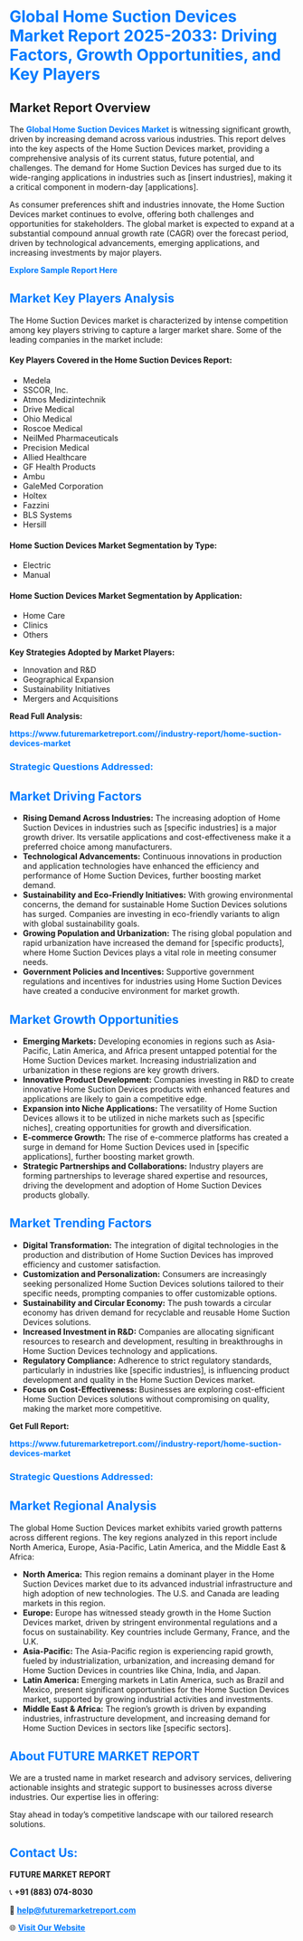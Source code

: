 <h1 style="color: #007BFF;">Global Home Suction Devices Market Report 2025-2033: Driving Factors, Growth Opportunities, and Key Players</h1>

<section id="overview">
<h2>Market Report Overview</h2>
<p>The <a href="https://www.futuremarketreport.com//industry-report/home-suction-devices-market" style="color: #007BFF; text-decoration: none;"><strong>Global Home Suction Devices Market</strong></a> is witnessing significant growth, driven by increasing demand across various industries. This report delves into the key aspects of the Home Suction Devices market, providing a comprehensive analysis of its current status, future potential, and challenges. The demand for Home Suction Devices has surged due to its wide-ranging applications in industries such as [insert industries], making it a critical component in modern-day [applications].</p>
<p>As consumer preferences shift and industries innovate, the Home Suction Devices market continues to evolve, offering both challenges and opportunities for stakeholders. The global market is expected to expand at a substantial compound annual growth rate (CAGR) over the forecast period, driven by technological advancements, emerging applications, and increasing investments by major players.</p>
</section>

<section id="overview">
<p><a href="https://www.futuremarketreport.com//request-sample/reportId=78273" style="color: #007BFF; text-decoration: none;"><strong>Explore Sample Report Here</strong></a></p>
</section>

<section id="key-players">
<h2 style="color: #007BFF;">Market Key Players Analysis</h2>
<p>The Home Suction Devices market is characterized by intense competition among key players striving to capture a larger market share. Some of the leading companies in the market include:</p>
<h4>Key Players Covered in the Home Suction Devices Report:</h4>
<ul><li>Medela</li><li>SSCOR, Inc.</li><li>Atmos Medizintechnik</li><li>Drive Medical</li><li>Ohio Medical</li><li>Roscoe Medical</li><li>NeilMed Pharmaceuticals</li><li>Precision Medical</li><li>Allied Healthcare</li><li>GF Health Products</li><li>Ambu</li><li>GaleMed Corporation</li><li>Holtex</li><li>Fazzini</li><li>BLS Systems</li><li>Hersill</li></ul>
<h4>Home Suction Devices Market Segmentation by Type:</h4>
<ul><li>Electric</li><li>Manual</li></ul>

<h4>Home Suction Devices Market Segmentation by Application:</h4>
<ul><li>Home Care</li><li>Clinics</li><li>Others</li></ul>
<p><strong>Key Strategies Adopted by Market Players:</strong></p>
<ul>
<li>Innovation and R&D</li>
<li>Geographical Expansion</li>
<li>Sustainability Initiatives</li>
<li>Mergers and Acquisitions</li>
</ul>
</section>

<section>
<p><strong>Read Full Analysis: </strong></p><a href="https://www.futuremarketreport.com//industry-report/home-suction-devices-market" style="color: #007BFF; text-decoration: none;"><strong>https://www.futuremarketreport.com//industry-report/home-suction-devices-market</strong></a>
<h3 style="color: #007BFF;">Strategic Questions Addressed:</h3>
</section>

<section id="driving-factors">
<h2 style="color: #007BFF;">Market Driving Factors</h2>
<ul>
<li><strong>Rising Demand Across Industries:</strong> The increasing adoption of Home Suction Devices in industries such as [specific industries] is a major growth driver. Its versatile applications and cost-effectiveness make it a preferred choice among manufacturers.</li>
<li><strong>Technological Advancements:</strong> Continuous innovations in production and application technologies have enhanced the efficiency and performance of Home Suction Devices, further boosting market demand.</li>
<li><strong>Sustainability and Eco-Friendly Initiatives:</strong> With growing environmental concerns, the demand for sustainable Home Suction Devices solutions has surged. Companies are investing in eco-friendly variants to align with global sustainability goals.</li>
<li><strong>Growing Population and Urbanization:</strong> The rising global population and rapid urbanization have increased the demand for [specific products], where Home Suction Devices plays a vital role in meeting consumer needs.</li>
<li><strong>Government Policies and Incentives:</strong> Supportive government regulations and incentives for industries using Home Suction Devices have created a conducive environment for market growth.</li>
</ul>
</section>

<section id="growth-opportunities">
<h2 style="color: #007BFF;">Market Growth Opportunities</h2>
<ul>
<li><strong>Emerging Markets:</strong> Developing economies in regions such as Asia-Pacific, Latin America, and Africa present untapped potential for the Home Suction Devices market. Increasing industrialization and urbanization in these regions are key growth drivers.</li>
<li><strong>Innovative Product Development:</strong> Companies investing in R&D to create innovative Home Suction Devices products with enhanced features and applications are likely to gain a competitive edge.</li>
<li><strong>Expansion into Niche Applications:</strong> The versatility of Home Suction Devices allows it to be utilized in niche markets such as [specific niches], creating opportunities for growth and diversification.</li>
<li><strong>E-commerce Growth:</strong> The rise of e-commerce platforms has created a surge in demand for Home Suction Devices used in [specific applications], further boosting market growth.</li>
<li><strong>Strategic Partnerships and Collaborations:</strong> Industry players are forming partnerships to leverage shared expertise and resources, driving the development and adoption of Home Suction Devices products globally.</li>
</ul>
</section>

<section id="trending-factors">
<h2 style="color: #007BFF;">Market Trending Factors</h2>
<ul>
<li><strong>Digital Transformation:</strong> The integration of digital technologies in the production and distribution of Home Suction Devices has improved efficiency and customer satisfaction.</li>
<li><strong>Customization and Personalization:</strong> Consumers are increasingly seeking personalized Home Suction Devices solutions tailored to their specific needs, prompting companies to offer customizable options.</li>
<li><strong>Sustainability and Circular Economy:</strong> The push towards a circular economy has driven demand for recyclable and reusable Home Suction Devices solutions.</li>
<li><strong>Increased Investment in R&D:</strong> Companies are allocating significant resources to research and development, resulting in breakthroughs in Home Suction Devices technology and applications.</li>
<li><strong>Regulatory Compliance:</strong> Adherence to strict regulatory standards, particularly in industries like [specific industries], is influencing product development and quality in the Home Suction Devices market.</li>
<li><strong>Focus on Cost-Effectiveness:</strong> Businesses are exploring cost-efficient Home Suction Devices solutions without compromising on quality, making the market more competitive.</li>
</ul>
</section>

<section>
<p><strong>Get Full Report: </strong></p><a href="https://www.futuremarketreport.com//industry-report/home-suction-devices-market" style="color: #007BFF; text-decoration: none;"><strong>https://www.futuremarketreport.com//industry-report/home-suction-devices-market</strong></a>
<h3 style="color: #007BFF;">Strategic Questions Addressed:</h3>
</section>


<section id="regional-analysis">
<h2 style="color: #007BFF;">Market Regional Analysis</h2>
<p>The global Home Suction Devices market exhibits varied growth patterns across different regions. The key regions analyzed in this report include North America, Europe, Asia-Pacific, Latin America, and the Middle East & Africa:</p>
<ul>
<li><strong>North America:</strong> This region remains a dominant player in the Home Suction Devices market due to its advanced industrial infrastructure and high adoption of new technologies. The U.S. and Canada are leading markets in this region.</li>
<li><strong>Europe:</strong> Europe has witnessed steady growth in the Home Suction Devices market, driven by stringent environmental regulations and a focus on sustainability. Key countries include Germany, France, and the U.K.</li>
<li><strong>Asia-Pacific:</strong> The Asia-Pacific region is experiencing rapid growth, fueled by industrialization, urbanization, and increasing demand for Home Suction Devices in countries like China, India, and Japan.</li>
<li><strong>Latin America:</strong> Emerging markets in Latin America, such as Brazil and Mexico, present significant opportunities for the Home Suction Devices market, supported by growing industrial activities and investments.</li>
<li><strong>Middle East & Africa:</strong> The region’s growth is driven by expanding industries, infrastructure development, and increasing demand for Home Suction Devices in sectors like [specific sectors].</li>
</ul>
</section>

<footer>
<h2 style="color: #007BFF;">About FUTURE MARKET REPORT</h2>
<p>We are a trusted name in market research and advisory services, delivering actionable insights and strategic support to businesses across diverse industries. Our expertise lies in offering:</p>

<p>Stay ahead in today’s competitive landscape with our tailored research solutions.</p>

<h2 style="color: #007BFF;">Contact Us:</h2>
<p><strong>FUTURE MARKET REPORT</strong></p>
<p>📞 <strong>+91 (883) 074-8030</strong></p>
<p>📧 <strong><a href="mailto:help@futuremarketreport.com" style="color: #007BFF;">help@futuremarketreport.com</a></strong></p>
<p>🌐 <strong><a href="https://www.futuremarketreport.com/" style="color: #007BFF;">Visit Our Website</a></strong></p>
</footer>